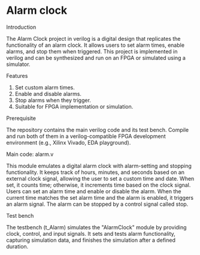 # Alarm clock

Introduction

The Alarm Clock project in verilog is a digital design that replicates the functionality of an alarm clock. It allows users to set alarm times, enable alarms, and stop them when triggered. This project is implemented in verilog and can be synthesized and run on an FPGA or simulated using a simulator.

Features

1. Set custom alarm times.
2. Enable and disable alarms.
3. Stop alarms when they trigger.
4. Suitable for FPGA implementation or simulation.

Prerequisite

The repository contains the main verilog code and its test bench. Compile and run both of them in a verilog-compatible FPGA development environment (e.g., Xilinx Vivado, EDA playground).

Main code: alarm.v

This module emulates a digital alarm clock with alarm-setting and stopping functionality. It keeps track of hours, minutes, and seconds based on an external clock signal, allowing the user to set a custom time and date. When set, it counts time; otherwise, it increments time based on the clock signal. Users can set an alarm time and enable or disable the alarm. When the current time matches the set alarm time and the alarm is enabled, it triggers an alarm signal. The alarm can be stopped by a control signal called stop.  

Test bench

The testbench (t_Alarm) simulates the "AlarmClock" module by providing clock, control, and input signals. It sets and tests alarm functionality, capturing simulation data, and finishes the simulation after a defined duration.

